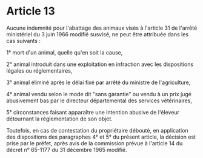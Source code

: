 # Article 13

Aucune indemnité pour l'abattage des animaux visés à l'article 31 de l'arrêté ministériel du 3 juin 1966 modifié susvisé, ne peut être attribuée dans les cas suivants :

1° mort d'un animal, quelle qu'en soit la cause,

2° animal introduit dans une exploitation en infraction avec les dispositions légales ou réglementaires,

3° animal éliminé après le délai fixé par arrêté du ministre de l'agriculture,

4° animal vendu selon le mode dit "sans garantie" ou vendu à un prix jugé abusivement bas par le directeur départemental des services vétérinaires,

5° circonstances faisant apparaître une intention abusive de l'éleveur détournant la réglementation de son objet.

Toutefois, en cas de contestation du propriétaire débouté, en application des dispositions des paragraphes 4° et 5° du présent article, la décision est prise par le préfet, après avis de la commission prévue à l'article 14 du décret n° 65-1177 du 31 décembre 1965 modifié.
